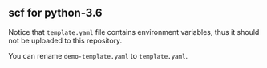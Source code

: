 ## scf for python-3.6

Notice that `template.yaml` file contains environment variables, thus it should not be uploaded to this repository.

You can rename `demo-template.yaml` to `template.yaml`.
